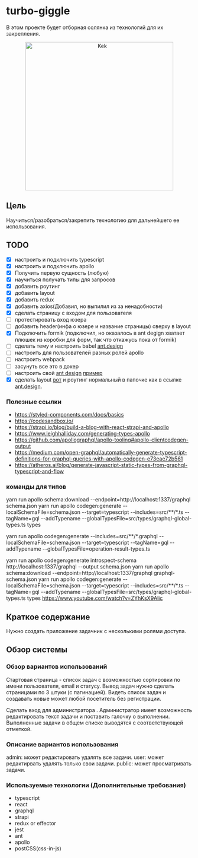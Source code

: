 # turbo-giggle
В этом проекте будет отборная солянка из технологий для их закрепления.
<p align="center">
   <img src="https://pbs.twimg.com/media/ES0MiVVXkAE_v-f?format=jpg&name=small" width="400" alt="Kek" />
</p>

## Цель

Научиться/разобраться/закрепить технологию для дальнейшего ее использования.

## TODO
- [x] настроить и подключить typescript
- [x] настроить и подключить apollo
- [x] Получить первую  сущность (любую)
- [x] научиться получать типы для запросов
- [x] добавить роутинг
- [x] добавить layout
- [x] добавить redux
- [x] добавить axios(Добавил, но выпилил из за ненадобности)
- [x] сделать страницу с входом для пользователя 
- [ ] протестировать вход юзера 
- [ ] добавить header(инфа о юзере и название страницы) сверху  в layout
- [x] Подключить formik (подключил, но оказалось в ant degign хватает плюшек из коробки для форм, так что откажусь пока от formik)
- [ ] сделать тему и настроить babel [ant.design](https://ant.design/docs/react/use-in-typescript)
- [ ] настроить для пользователей разных ролей apollo
- [ ] настроить webpack
- [ ] засунуть все это в докер
- [ ] настроить свой [ant design](https://medium.com/@hydrock/%D0%BA%D0%B0%D0%BA-%D0%BA%D0%B0%D1%81%D1%82%D0%BE%D0%BC%D0%B8%D0%B7%D0%B8%D1%80%D0%BE%D0%B2%D0%B0%D1%82%D1%8C-ant-design-%D0%B8%D1%81%D0%BF%D0%BE%D0%BB%D1%8C%D0%B7%D1%83%D1%8F-react-webpack-%D0%BF%D0%BE%D1%82%D0%B5%D1%80%D1%8F%D0%BD%D0%BD%D0%B0%D1%8F-%D0%B8%D1%81%D1%82%D1%80%D1%83%D0%BA%D1%86%D0%B8%D1%8F-b3d90958eaec) [пример](https://github.com/ant-design/ant-design-pro/blob/master/src/layouts/BasicLayout.tsx)
- [x] сделать  layout [вот](https://v1.pro.ant.design/docs/router-and-nav) и  роутинг нормальный в папочке как в ссылке [ant.design](https://pro.ant.design/docs/router-and-nav).

### Полезные ссылки 

 - https://styled-components.com/docs/basics
 - https://codesandbox.io/
 - https://strapi.io/blog/build-a-blog-with-react-strapi-and-apollo
 - https://www.leighhalliday.com/generating-types-apollo
 - https://github.com/apollographql/apollo-tooling#apollo-clientcodegen-output
 - https://medium.com/open-graphql/automatically-generate-typescript-definitions-for-graphql-queries-with-apollo-codegen-e73eae72b561
 - https://atheros.ai/blog/generate-javascript-static-types-from-graphql-typescript-and-flow
### команды для типов
yarn run apollo schema:download --endpoint=http://localhost:1337/graphql schema.json
 yarn run apollo codegen:generate --localSchemaFile=schema.json --target=typescript --includes=src/**/*.ts --tagName=gql --addTypename --globalTypesFile=src/types/graphql-global-types.ts types


yarn run apollo codegen:generate --includes=src/**/*.graphql --localSchemaFile=schema.json --target=typescript --tagName=gql --addTypename --globalTypesFile=operation-result-types.ts

yarn run apollo codegen:generate introspect-schema http://localhost:1337/graphql --output schema.json
 yarn run apollo schema:download --endpoint=http://localhost:1337/graphql graphql-schema.json
 yarn run apollo codegen:generate --localSchemaFile=schema.json --target=typescript --includes=src/**/*.ts --tagName=gql --addTypename --globalTypesFile=src/types/graphql-global-types.ts types
 https://www.youtube.com/watch?v=ZYhKsX9Alic
## Краткое содержание

Нужно создать приложение задачник с несколькими ролями доступа.

## Обзор системы

### Обзор вариантов использований

Стартовая страница - список задач с возможностью сортировки по имени пользователя, email и статусу. Вывод задач нужно сделать страницами по 3 штуки (с пагинацией). Видеть список задач и создавать новые может любой посетитель без регистрации.

Сделать вход для администратора . Администратор имеет возможность редактировать текст задачи и поставить галочку о выполнении. Выполненные задачи в общем списке выводятся с соответствующей отметкой.

### Описание вариантов использования

admin: может редактировать удалять все задачи.
user: может редактирвать удалять только свои задачи.
public: может просматривать задачи.


### Используемые технологии (Дополнительные требования)
- typescript
- react
- graphql
- strapi
- redux or effector
- jest
- ant
- apollo
- postCSS(css-in-js)

